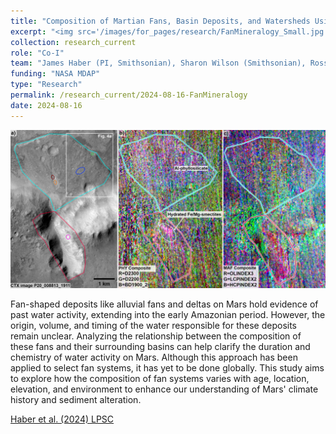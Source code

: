 ```yaml
---
title: "Composition of Martian Fans, Basin Deposits, and Watersheds Using VNIR Spectroscopy"
excerpt: "<img src='/images/for_pages/research/FanMineralogy_Small.jpg'>"
collection: research_current
role: "Co-I"
team: "James Haber (PI, Smithsonian), Sharon Wilson (Smithsonian), Rossman Irwin (Smithsonian), Briony Horgan (Perdue)"
funding: "NASA MDAP"
type: "Research"
permalink: /research_current/2024-08-16-FanMineralogy
date: 2024-08-16
---
```


<img src='/images/for_pages/research/FanMineralogy.jpg'>

Fan-shaped deposits like alluvial fans and deltas on Mars hold evidence of past water activity, extending into the early Amazonian period. However, the origin, volume, and timing of the water responsible for these deposits remain unclear. Analyzing the relationship between the composition of these fans and their surrounding basins can help clarify the duration and chemistry of water activity on Mars. Although this approach has been applied to select fan systems, it has yet to be done globally. This study aims to explore how the composition of fan systems varies with age, location, elevation, and environment to enhance our understanding of Mars' climate history and sediment alteration.

[Haber et al. (2024) LPSC](https://www.hou.usra.edu/meetings/tenthmars2024/pdf/3366.pdf)